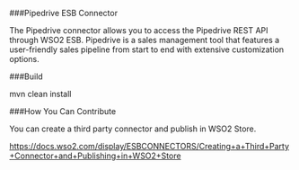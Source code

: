 ###Pipedrive ESB Connector

The Pipedrive connector allows you to access the Pipedrive REST API through WSO2 ESB. Pipedrive is a sales management tool that features a user-friendly sales pipeline from start to end with extensive customization options.

###Build

mvn clean install

###How You Can Contribute

You can create a third party connector and publish in WSO2 Store.

https://docs.wso2.com/display/ESBCONNECTORS/Creating+a+Third+Party+Connector+and+Publishing+in+WSO2+Store